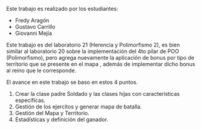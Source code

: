 Este trabajo es realizado por los estudiantes:

- Fredy Aragón
- Gustavo Carrillo
- Giovanni Mejía

Este trabajo es del laboratorio 21 (Herencia y Polimorfismo 2), es bien similar al laboratorio 20 sobre la implementación del 4to pilar de POO (Polimorfismo), pero agrega nuevamente la aplicación de bonus por tipo de territorio que se presente en el mapa , además de implementar dicho bonus al reino que le corresponde.

El avance en este trabajo se baso en estos 4 puntos.

1. Crear la clase padre Soldado y las clases hijas con características específicas.
2. Gestión de los ejercitos y generar mapa de batalla.
3. Gestión del Mapa y Territorio.
4. Estadísticas y definición del ganador.